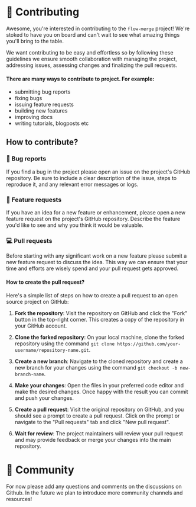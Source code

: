 # 🤝 Contributing

Awesome, you're interested in contributing to the `flow-merge` project! We're stoked to have you on board and can't wait to see what amazing things you'll bring to the table. 

We want contributing to be easy and effortless so  by following these guidelines we ensure smooth collaboration with managing the project, addressing issues, assessing changes and finalizing the pull requests.


#### There are many ways to contribute to project. For example: 
* submitting bug reports 
* fixing bugs
* issuing feature requests
* building new features 
* improving docs
* writing tutorials, blogposts etc  

## How to contribute?

### 🐞 Bug reports 

If you find a bug in the project please open an issue on the project's GitHub repository. Be sure to include a clear description of the issue, steps to reproduce it, and any relevant error messages or logs. 


### 📝  Feature requests

If you have an idea for a new feature or enhancement, please open a new feature request on the project's GitHub repository. Describe the feature you'd like to see and why you think it would be valuable. 

### 💻 Pull requests 

Before starting with any significant work on a new feature please submit a new feature request to discuss the idea. This way we can ensure that your time and efforts are wisely spend and your pull request gets approved. 

#### How to create the pull request? 

Here's a simple list of steps on how to create a pull request to an open source project on GitHub:

1. **Fork the repository**: Visit the repository on GitHub and click the "Fork" button in the top-right corner. This creates a copy of the repository in your GitHub account.

2. **Clone the forked repository**: On your local machine, clone the forked repository using the command `git clone https://github.com/your-username/repository-name.git`.

3. **Create a new branch**: Navigate to the cloned repository and create a new branch for your changes using the command `git checkout -b new-branch-name`.

4. **Make your changes**: Open the files in your preferred code editor and make the desired changes. Once happy with the result you can commit and push your changes.

5. **Create a pull request**: Visit the original repository on GitHub, and you should see a prompt to create a pull request. Click on the prompt or navigate to the "Pull requests" tab and click "New pull request".

6. **Wait for review**: The project maintainers will review your pull request and may provide feedback or merge your changes into the main repository.


# 🫶 Community 
For now please add any questions and comments on the discussions on Github. In the future we plan to introduce more community channels and resources! 